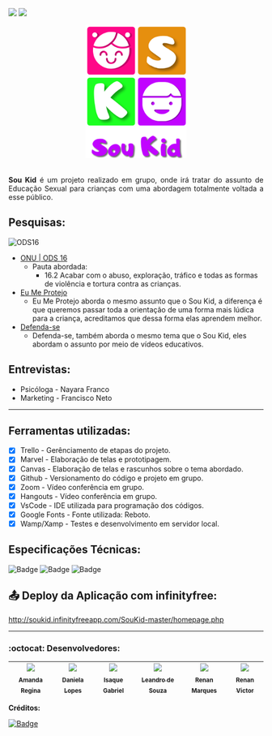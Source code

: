 [<img src="https://img.shields.io/badge/-RECODE%20pro%202020-purple">](https://www.recodepro.org.br/)
 [<img src="https://img.shields.io/badge/-Em%20desenvolvimento-yellow">](#)
 
<div align="center">
<img src ="https://github.com/Re04nan/SouKid/blob/master/soukidlogo.png" width="200px" alt="logo Sou Kid" title="logo Sou Kid">
</div>
</br>
<p align="justify" font-size="22px"> 
 <b>Sou Kid</b> é um projeto realizado em grupo, onde irá tratar do assunto de Educação Sexual para crianças com uma abordagem totalmente voltada a esse público.
</>

## Pesquisas:

<img src="http://www.agenda2030.com.br/static/home/images/ods_icons/16.png" width="40px" alt="ODS16" title="ONU|ODS16">

- <a href="https://brasil.un.org/pt-br/sdgs/16">ONU | ODS 16</a> 
  - Pauta abordada:
    - 16.2 Acabar com o abuso, exploração, tráfico e todas as formas de violência e tortura contra as crianças.
- <a href="https://www.eumeprotejo.com/">Eu Me Protejo</a>
  - Eu Me Protejo aborda o mesmo assunto que o Sou Kid, a diferença é que queremos passar toda a orientação de uma forma mais lúdica para a criança, acreditamos que dessa forma elas aprendem melhor.
- <a href="https://defenda-se.com/">Defenda-se</a>
  - Defenda-se, também aborda o mesmo tema que o Sou Kid, eles abordam o assunto por meio de vídeos educativos.
  
## Entrevistas:

- Psicóloga - Nayara Franco
- Marketing - Francisco Neto

<hr>

## Ferramentas utilizadas:

- [x] Trello - Gerênciamento de etapas do projeto.
- [x] Marvel - Elaboração de telas e prototipagem.
- [x] Canvas - Elaboração de telas e rascunhos sobre o tema abordado.
- [x] Github - Versionamento do código e projeto em grupo.
- [x] Zoom - Vídeo conferência em grupo.
- [x] Hangouts - Vídeo conferência em grupo.
- [x] VsCode - IDE utilizada para programação dos códigos.
- [x] Google Fonts - Fonte utilizada: Reboto.
- [x] Wamp/Xamp - Testes e desenvolvimento em servidor local.

## Especificações Técnicas: 

![Badge](https://img.shields.io/static/v1?labelColor=black&label&message=Database%20MySQL&color=blue&style=for-the-badge&logo=MySQL)
![Badge](https://img.shields.io/static/v1?labelColor=gray&label&message=Framework%20JQuery&color=gray&style=for-the-badge&logo=JQuery)
![Badge](https://img.shields.io/static/v1?labelColor=purple&label&message=Framework%20Bootstrap&color=purple&style=for-the-badge&logo=Bootstrap)

## :outbox_tray: Deploy da Aplicação com infinityfree:

http://soukid.infinityfreeapp.com/SouKid-master/homepage.php

<hr>

### :octocat: Desenvolvedores: 
|[<img src="https://avatars2.githubusercontent.com/u/72765823?s=460&u=8493c8a487a967326992141ab03fc6109b73ec13&v=4" width=115 > <br> <sub> Amanda Regina </sub>](https://github.com/amandareginas)|[<img src="https://sinest.herokuapp.com/static/images/daniela-lopes.jpg" width=115 > <br> <sub> Daniela Lopes </sub>](https://github.com/daniblopess)|[<img src="https://avatars2.githubusercontent.com/u/72178423?s=460&u=7e68e1caf6dea700cdebea84d52a2b3b4e2172d1&v=4" width=115 > <br> <sub> Isaque Gabriel </sub>](https://github.com/IsaqueGabriel1)|[<img src="https://avatars3.githubusercontent.com/u/72779749?s=460&u=2818d668266e971334adfc4a3bd091f00b44e084&v=4" width=115 > <br> <sub> Leandro de Souza </sub>](https://github.com/LeandroApSouza)|[<img src="https://avatars1.githubusercontent.com/u/19680010?s=460&u=156e9db04ea69e8822e4ead8e806434df92755f4&v=4" width=115 > <br> <sub> Renan Marques </sub>](https://github.com/Re04nan)|[<img src="https://avatars2.githubusercontent.com/u/66511600?s=460&u=c4d9183405dc22919b9b22581504468c1b8d4482&v=4" width=115 > <br> <sub> Renan Victor </sub>](https://github.com/Renaan00)|
| -------- | -------- | -------- |-------- | -------- | -------- |


**Créditos:**

[![Badge](https://img.shields.io/static/v1?label=Instagram&message=Designer%20by%20Hellen%20Ruthe&color=ff69b4&style=for-the-badge&logo=INSTAGRAM)](https://www.instagram.com/ruth_cherrys/)

